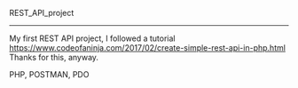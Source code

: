 REST_API_project
**********
My first REST API project, I followed a tutorial https://www.codeofaninja.com/2017/02/create-simple-rest-api-in-php.html
Thanks for this, anyway.

PHP, POSTMAN, PDO